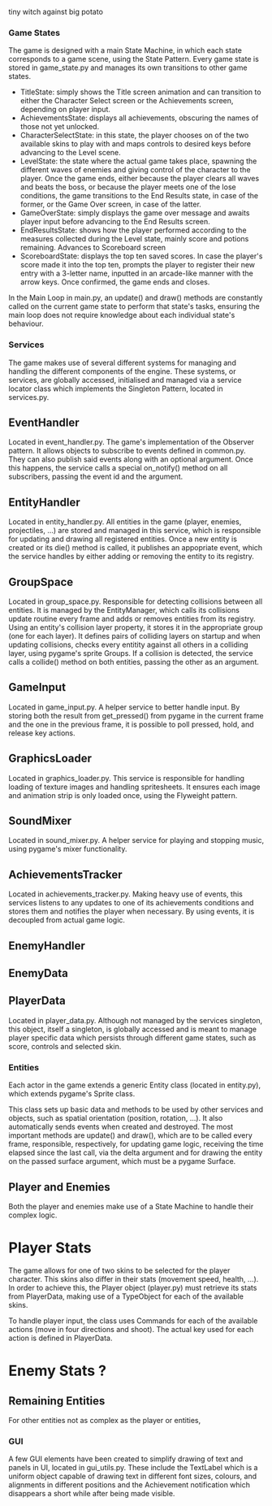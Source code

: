 tiny witch against big potato


### Game States

The game is designed with a main State Machine, in which each state corresponds to a game scene, using the State Pattern.
Every game state is stored in game_state.py and manages its own transitions to other game states.
- TitleState: simply shows the Title screen animation and can transition to either the Character Select screen or the Achievements screen, depending on player input.
- AchievementsState: displays all achievements, obscuring the names of those not yet unlocked.
- CharacterSelectState: in this state, the player chooses on of the two available skins to play with and maps controls to desired keys before advancing to the Level scene.
- LevelState: the state where the actual game takes place, spawning the different waves of enemies and giving control of the character to the player. Once the game ends, either because the player clears all waves and beats the boss, or because the player meets one of the lose conditions, the game transitions to the End Results state, in case of the former, or the Game Over screen, in case of the latter.
- GameOverState: simply displays the game over message and awaits player input before advancing to the End Results screen.
- EndResultsState: shows how the player performed according to the measures collected during the Level state, mainly score and potions remaining. Advances to Scoreboard screen
- ScoreboardState: displays the top ten saved scores. In case the player's score made it into the top ten, prompts the player to register their new entry with a 3-letter name, inputted in an arcade-like manner with the arrow keys. Once confirmed, the game ends and closes.

In the Main Loop in main.py, an update() and draw() methods are constantly called on the current game state to perform that state's tasks, ensuring the main loop does not require knowledge about each individual state's behaviour.

### Services

The game makes use of several different systems for managing and handling the different components of the engine.
These systems, or services, are globally accessed, initialised and managed via a service locator class which implements the Singleton Pattern, located in services.py.

## EventHandler

Located in event_handler.py. The game's implementation of the Observer pattern. It allows objects to subscribe to events defined in common.py. They can also publish said events along with an optional argument. Once this happens, the service calls a special on_notify() method on all subscribers, passing the event id and the argument.

## EntityHandler

Located in entity_handler.py. All entities in the game (player, enemies, projectiles, ...) are stored and managed in this service, which is responsible for updating and drawing all registered entities. Once a new entity is created or its die() method is called, it publishes an appopriate event, which the service handles by either adding or removing the entity to its registry.

## GroupSpace

Located in group_space.py. Responsible for detecting collisions between all entities. It is managed by the EntityManager, which calls its collisions update routine every frame and adds or removes entities from its registry. Using an entity's collision layer property, it stores it in the appropriate group (one for each layer). It defines pairs of colliding layers on startup and when updating collisions, checks every entitity against all others in a colliding layer, using pygame's sprite Groups. If a collision is detected, the service calls a collide() method on both entities, passing the other as an argument.

## GameInput

Located in game_input.py. A helper service to better handle input. By storing both the result from get_pressed() from pygame in the current frame and the one in the previous frame, it is possible to poll pressed, hold, and release key actions.

## GraphicsLoader

Located in graphics_loader.py. This service is responsible for handling loading of texture images and handling spritesheets. It ensures each image and animation strip is only loaded once, using the Flyweight pattern.

## SoundMixer

Located in sound_mixer.py. A helper service for playing and stopping music, using pygame's mixer functionality.

## AchievementsTracker

Located in achievements_tracker.py. Making heavy use of events, this services listens to any updates to one of its achievements conditions and stores them and notifies the player when necessary. By using events, it is decoupled from actual game logic.

## EnemyHandler

<!-- TODO -->

## EnemyData

<!-- TODO -->

## PlayerData

Located in player_data.py. Although not managed by the services singleton, this object, itself a singleton, is globally accessed and is meant to manage player specific data which persists through different game states, such as score, controls and selected skin.

### Entities

Each actor in the game extends a generic Entity class (located in entity.py), which extends pygame's Sprite class.

This class sets up basic data and methods to be used by other services and objects, such as spatial orientation (position, rotation, ...). It also automatically sends events when created and destroyed. The most important methods are update() and draw(), which are to be called every frame, responsible, respectively, for updating game logic, receiving the time elapsed since the last call, via the delta argument and for drawing the entity on the passed surface argument, which must be a pygame Surface.

## Player and Enemies

Both the player and enemies make use of a State Machine to handle their complex logic.

# Player Stats

The game allows for one of two skins to be selected for the player character. This skins also differ in their stats (movement speed, health, ...). In order to achieve this, the Player object (player.py) must retrieve its stats from PlayerData, making use of a TypeObject for each of the available skins.

To handle player input, the class uses Commands for each of the available actions (move in four directions and shoot). The actual key used for each action is defined in PlayerData.

# Enemy Stats ?

<!-- TODO? -->

## Remaining Entities

For other entities not as complex as the player or entities, 

### GUI

A few GUI elements have been created to simplify drawing of text and panels in UI, located in gui_utils.py. These include the TextLabel which is a uniform object capable of drawing text in different font sizes, colours, and alignments in different positions and the Achievement notification which disappears a short while after being made visible.

